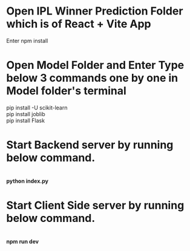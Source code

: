 <h1>Open IPL Winner Prediction Folder which is of React + Vite App</h1>
<text>Enter npm install</text>

<h1>Open Model Folder and Enter Type below 3 commands one by one in Model folder's terminal</h1>
<text>pip install -U scikit-learn</text><br/>
<text>pip install joblib</text><br/>
<text>pip install Flask</text><br/>

<h1>Start Backend server by running below command.</h1><br/>
<b>python index.py</b><br/>
<h1>Start Client Side server by running below command.</h1><br/>
<b>npm run dev</b> 
